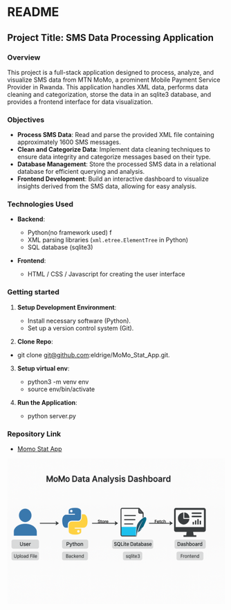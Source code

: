 # README

## Project Title: SMS Data Processing Application

### Overview

This project is a full-stack application designed to process, analyze, and visualize SMS data from MTN MoMo, a prominent Mobile Payment Service Provider in Rwanda. This application handles XML data, performs data cleaning and categorization, storse the data in an sqlite3 database, and provides a frontend interface for data visualization.

### Objectives

- **Process SMS Data**: Read and parse the provided XML file containing approximately 1600 SMS messages.
- **Clean and Categorize Data**: Implement data cleaning techniques to ensure data integrity and categorize messages based on their type.
- **Database Management**: Store the processed SMS data in a relational database for efficient querying and analysis.
- **Frontend Development**: Build an interactive dashboard to visualize insights derived from the SMS data, allowing for easy analysis.

### Technologies Used

- **Backend**:

  - Python(no framework used) f
  - XML parsing libraries (`xml.etree.ElementTree` in Python)
  - SQL database (sqlite3)

- **Frontend**:
  - HTML / CSS / Javascript for creating the user interface

### Getting started

1. **Setup Development Environment**:

   - Install necessary software (Python).
   - Set up a version control system (Git).

2. **Clone Repo**:

- git clone git@github.com:eldrige/MoMo_Stat_App.git.

3. **Setup virtual env**:

   - python3 -m venv env
   - source env/bin/activate

1. **Run the Application**:

   - python server.py

### Repository Link

- [Momo Stat App](https://github.com/NFORMII/MOMO-Data-Analysis)



![alt text](image.png)